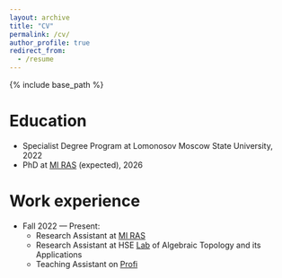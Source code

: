 ```yaml
---
layout: archive
title: "CV"
permalink: /cv/
author_profile: true
redirect_from:
  - /resume
---
```


{% include base_path %}

Education
======
* Specialist Degree Program at Lomonosov Moscow State University, 2022
* PhD at [MI RAS](https://www.mi-ras.ru/index.php?c=main&l=1) (expected), 2026

Work experience
======
* Fall 2022 — Present:
  * Research Assistant at [MI RAS](https://www.mi-ras.ru/index.php?c=main&l=1)
  * Research Assistant at HSE [Lab](https://cs.hse.ru/en/ata-lab/about) of Algebraic Topology and its Applications 
  * Teaching Assistant on [Profi](https://profi.ru/profile/KornevMI3/)
  


